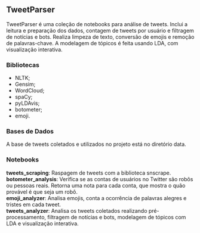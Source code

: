 ## TweetParser
TweetParser é uma coleção de notebooks para análise de tweets. Inclui a leitura e preparação dos dados, contagem de tweets por usuário e filtragem de notícias e bots. Realiza limpeza de texto, conversão de emojis e remoção de palavras-chave. A modelagem de tópicos é feita usando LDA, com visualização interativa. 

### Bibliotecas
- NLTK;
- Gensim;
- WordCloud;
- spaCy;
- pyLDAvis;
- botometer;
- emoji.

### Bases de Dados
A base de tweets coletados e utilizados no projeto está no diretório data. 

### Notebooks
**tweets_scraping**: Raspagem de tweets com a biblioteca snscrape.<br>
**botometer_analysis**: Verifica se as contas de usuários no Twitter são robôs ou pessoas reais. Retorna uma nota para cada conta, que mostra o quão provável é que seja um robô.<br>
**emoji_analyzer**: Analisa emojis, conta a ocorrência de palavras alegres e tristes em cada tweet.<br>
**tweets_analyzer**: Analisa os tweets coletados realizando pré-processamento, filtragem de notícias e bots, modelagem de tópicos com LDA e visualização interativa.




